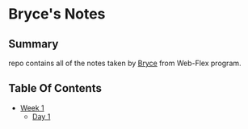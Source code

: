# Bryce's Notes

## Summary

repo contains all of the notes taken by [Bryce](https://github.com/BryceHaley) from Web-Flex program.

## Table Of Contents
* [Week 1](/week_1)
  * [Day 1](/week_1/Day_1/)
